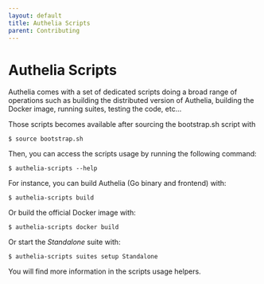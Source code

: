 ```yaml
---
layout: default
title: Authelia Scripts
parent: Contributing
---
```


# Authelia Scripts

Authelia comes with a set of dedicated scripts doing a broad range of operations such as
building the distributed version of Authelia, building the Docker image, running suites,
testing the code, etc...

Those scripts becomes available after sourcing the bootstrap.sh script with

    $ source bootstrap.sh

Then, you can access the scripts usage by running the following command:

    $ authelia-scripts --help

For instance, you can build Authelia (Go binary and frontend) with:

    $ authelia-scripts build

Or build the official Docker image with:

    $ authelia-scripts docker build

Or start the *Standalone* suite with:

    $ authelia-scripts suites setup Standalone

You will find more information in the scripts usage helpers.